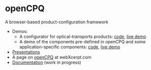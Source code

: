 # openCPQ
A browser-based product-configuration framework

- Demos:
  - A configurator for optical-transports products:
    [code](https://github.com/webXcerpt/openCPQ-example-optical-transport),
    [live demo](http://opencpq.webxcerpt.com/examples/optical-transport/)
  - A demo of the components pre-defined in openCPQ and some
    application-specific components:
    [code](https://github.com/webXcerpt/openCPQ-example-components),
    [live demo](http://opencpq.webxcerpt.com/examples/components/)
- [Presentations](doc/presentations/README.md)
- A page on [openCPQ](http://webxcerpt.com/openCPQ) at webXcerpt.com
- [Documentation](http://webxcerpt.github.io/openCPQ/) (work in progress)

